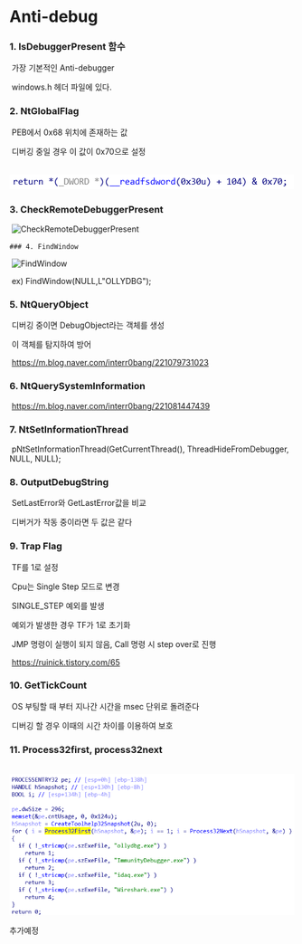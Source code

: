 # Anti-debug

### 1. IsDebuggerPresent 함수

​	가장 기본적인 Anti-debugger

​	windows.h 헤더 파일에 있다.

### 2. NtGlobalFlag

​	PEB에서 0x68 위치에 존재하는 값

​	디버깅 중일 경우 이 값이 0x70으로 설정

​	![NtGlobalFlag](https://github.com/aht7525/aht7525.github.io/blob/master/img/ntglobalflag.PNG?raw=true)

### 3. CheckRemoteDebuggerPresent

​	![CheckRemoteDebuggerPresent](https://mblogthumb-phinf.pstatic.net/MjAxNzA4MTBfMTYg/MDAxNTAyMzYyMjk2MTE2.AubJAAXo-q6VgN82SqWFxdA-OaeSu7MrwC5nYdppjScg.rMYi1hT2fqRW-l4iEkxB9WtK-xEgFsR99ySPqWLjegIg.PNG.interr0bang/K-001.png?type=w800)

	### 4. FindWindow

​	![FindWindow](https://mblogthumb-phinf.pstatic.net/MjAxNzA4MTFfNSAg/MDAxNTAyNDE3MTM5MzE5.qhKs4meYG4bMPDcQerIlst56KrJZN5URB9c2Up4vgYAg.xEurVmxryRNxwu9wET21ah5SJ8b_tiohgJsrazObCswg.PNG.interr0bang/K-001.png?type=w800)

​	ex) FindWindow(NULL,L"OLLYDBG");

### 5. NtQueryObject

​	디버깅 중이면 DebugObject라는 객체를 생성

​	이 객체를 탐지하여 방어

​	https://m.blog.naver.com/interr0bang/221079731023

### 6. NtQuerySystemInformation

​	https://m.blog.naver.com/interr0bang/221081447439

### 7. NtSetInformationThread

​	pNtSetInformationThread(GetCurrentThread(), ThreadHideFromDebugger, NULL, NULL);

### 8. OutputDebugString

​	SetLastError와 GetLastError값을 비교

​	디버거가 작동 중이라면 두 값은 같다

### 9. Trap Flag

​	TF를 1로 설정

​	Cpu는 Single Step 모드로 변경

​	SINGLE_STEP 예외를 발생

​	예외가 발생한 경우 TF가 1로 초기화

​	JMP 명령이 실행이 되지 않음, Call 명령 시 step over로 진행

​	https://ruinick.tistory.com/65

### 10. GetTickCount

​	OS 부팅할 때 부터 지나간 시간을 msec 단위로 돌려준다

​	디버깅 할 경우 이때의 시간 차이를 이용하여 보호



### 11. Process32first, process32next

​	![process32](https://github.com/aht7525/aht7525.github.io/blob/master/img/process32.png?raw=true)



추가예정